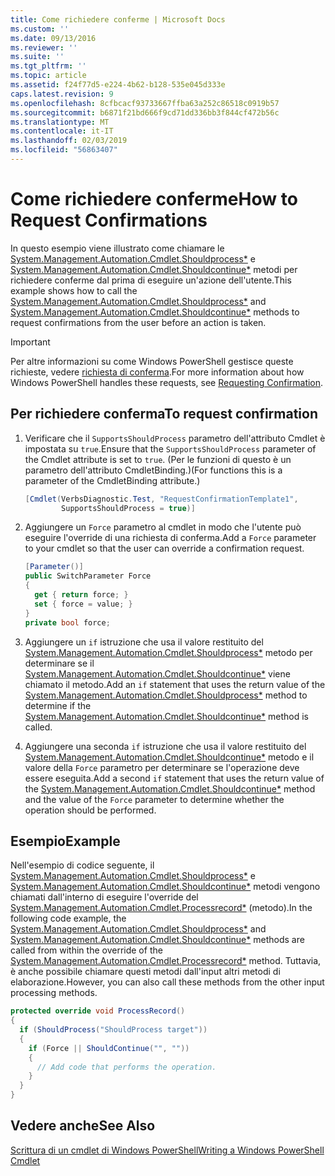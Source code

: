 ```yaml
---
title: Come richiedere conferme | Microsoft Docs
ms.custom: ''
ms.date: 09/13/2016
ms.reviewer: ''
ms.suite: ''
ms.tgt_pltfrm: ''
ms.topic: article
ms.assetid: f24f77d5-e224-4b62-b128-535e045d333e
caps.latest.revision: 9
ms.openlocfilehash: 8cfbcacf93733667ffba63a252c86518c0919b57
ms.sourcegitcommit: b6871f21bd666f9cd71dd336bb3f844cf472b56c
ms.translationtype: MT
ms.contentlocale: it-IT
ms.lasthandoff: 02/03/2019
ms.locfileid: "56863407"
---
```

# <a name="how-to-request-confirmations"></a><span data-ttu-id="b9e80-102">Come richiedere conferme</span><span class="sxs-lookup"><span data-stu-id="b9e80-102">How to Request Confirmations</span></span>

<span data-ttu-id="b9e80-103">In questo esempio viene illustrato come chiamare le [System.Management.Automation.Cmdlet.Shouldprocess\*](/dotnet/api/System.Management.Automation.Cmdlet.ShouldProcess) e [System.Management.Automation.Cmdlet.Shouldcontinue\*](/dotnet/api/System.Management.Automation.Cmdlet.ShouldContinue) metodi per richiedere conferme dal prima di eseguire un'azione dell'utente.</span><span class="sxs-lookup"><span data-stu-id="b9e80-103">This example shows how to call the [System.Management.Automation.Cmdlet.Shouldprocess\*](/dotnet/api/System.Management.Automation.Cmdlet.ShouldProcess) and [System.Management.Automation.Cmdlet.Shouldcontinue\*](/dotnet/api/System.Management.Automation.Cmdlet.ShouldContinue) methods to request confirmations from the user before an action is taken.</span></span>

> [!IMPORTANT]
> <span data-ttu-id="b9e80-104">Per altre informazioni su come Windows PowerShell gestisce queste richieste, vedere [richiesta di conferma](./requesting-confirmation-from-cmdlets.md).</span><span class="sxs-lookup"><span data-stu-id="b9e80-104">For more information about how Windows PowerShell handles these requests, see [Requesting Confirmation](./requesting-confirmation-from-cmdlets.md).</span></span>

## <a name="to-request-confirmation"></a><span data-ttu-id="b9e80-105">Per richiedere conferma</span><span class="sxs-lookup"><span data-stu-id="b9e80-105">To request confirmation</span></span>

1. <span data-ttu-id="b9e80-106">Verificare che il `SupportsShouldProcess` parametro dell'attributo Cmdlet è impostata su `true`.</span><span class="sxs-lookup"><span data-stu-id="b9e80-106">Ensure that the `SupportsShouldProcess` parameter of the Cmdlet attribute is set to `true`.</span></span> <span data-ttu-id="b9e80-107">(Per le funzioni di questo è un parametro dell'attributo CmdletBinding.)</span><span class="sxs-lookup"><span data-stu-id="b9e80-107">(For functions this is a parameter of the CmdletBinding attribute.)</span></span>

    ```csharp
    [Cmdlet(VerbsDiagnostic.Test, "RequestConfirmationTemplate1",
            SupportsShouldProcess = true)]
    ```

2. <span data-ttu-id="b9e80-108">Aggiungere un `Force` parametro al cmdlet in modo che l'utente può eseguire l'override di una richiesta di conferma.</span><span class="sxs-lookup"><span data-stu-id="b9e80-108">Add a `Force` parameter to your cmdlet so that the user can override a confirmation request.</span></span>

    ```csharp
    [Parameter()]
    public SwitchParameter Force
    {
      get { return force; }
      set { force = value; }
    }
    private bool force;
    ```

3. <span data-ttu-id="b9e80-109">Aggiungere un `if` istruzione che usa il valore restituito del [System.Management.Automation.Cmdlet.Shouldprocess\*](/dotnet/api/System.Management.Automation.Cmdlet.ShouldProcess) metodo per determinare se il [System.Management.Automation.Cmdlet.Shouldcontinue\*](/dotnet/api/System.Management.Automation.Cmdlet.ShouldContinue) viene chiamato il metodo.</span><span class="sxs-lookup"><span data-stu-id="b9e80-109">Add an `if` statement that uses the return value of the [System.Management.Automation.Cmdlet.Shouldprocess\*](/dotnet/api/System.Management.Automation.Cmdlet.ShouldProcess) method to determine if the [System.Management.Automation.Cmdlet.Shouldcontinue\*](/dotnet/api/System.Management.Automation.Cmdlet.ShouldContinue) method is called.</span></span>

4. <span data-ttu-id="b9e80-110">Aggiungere una seconda `if` istruzione che usa il valore restituito del [System.Management.Automation.Cmdlet.Shouldcontinue\*](/dotnet/api/System.Management.Automation.Cmdlet.ShouldContinue) metodo e il valore della `Force` parametro per determinare se l'operazione deve essere eseguita.</span><span class="sxs-lookup"><span data-stu-id="b9e80-110">Add a second `if` statement that uses the return value of the [System.Management.Automation.Cmdlet.Shouldcontinue\*](/dotnet/api/System.Management.Automation.Cmdlet.ShouldContinue) method and the value of the `Force` parameter to determine whether the operation should be performed.</span></span>

## <a name="example"></a><span data-ttu-id="b9e80-111">Esempio</span><span class="sxs-lookup"><span data-stu-id="b9e80-111">Example</span></span>

<span data-ttu-id="b9e80-112">Nell'esempio di codice seguente, il [System.Management.Automation.Cmdlet.Shouldprocess\*](/dotnet/api/System.Management.Automation.Cmdlet.ShouldProcess) e [System.Management.Automation.Cmdlet.Shouldcontinue\*](/dotnet/api/System.Management.Automation.Cmdlet.ShouldContinue) metodi vengono chiamati dall'interno di eseguire l'override del [System.Management.Automation.Cmdlet.Processrecord\*](/dotnet/api/System.Management.Automation.Cmdlet.ProcessRecord) (metodo).</span><span class="sxs-lookup"><span data-stu-id="b9e80-112">In the following code example, the [System.Management.Automation.Cmdlet.Shouldprocess\*](/dotnet/api/System.Management.Automation.Cmdlet.ShouldProcess) and [System.Management.Automation.Cmdlet.Shouldcontinue\*](/dotnet/api/System.Management.Automation.Cmdlet.ShouldContinue) methods are called from within the override of the [System.Management.Automation.Cmdlet.Processrecord\*](/dotnet/api/System.Management.Automation.Cmdlet.ProcessRecord) method.</span></span> <span data-ttu-id="b9e80-113">Tuttavia, è anche possibile chiamare questi metodi dall'input altri metodi di elaborazione.</span><span class="sxs-lookup"><span data-stu-id="b9e80-113">However, you can also call these methods from the other input processing methods.</span></span>

```csharp
protected override void ProcessRecord()
{
  if (ShouldProcess("ShouldProcess target"))
  {
    if (Force || ShouldContinue("", ""))
    {
      // Add code that performs the operation.
    }
  }
}
```

## <a name="see-also"></a><span data-ttu-id="b9e80-114">Vedere anche</span><span class="sxs-lookup"><span data-stu-id="b9e80-114">See Also</span></span>

[<span data-ttu-id="b9e80-115">Scrittura di un cmdlet di Windows PowerShell</span><span class="sxs-lookup"><span data-stu-id="b9e80-115">Writing a Windows PowerShell Cmdlet</span></span>](./writing-a-windows-powershell-cmdlet.md)
